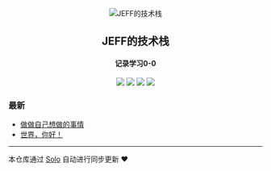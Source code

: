<p align="center"><img alt="JEFF的技术栈" src="https://static.b3log.org/images/brand/solo-32.png"></p><h2 align="center">
JEFF的技术栈
</h2>

<h4 align="center">记录学习0-0</h4>
<p align="center"><a title="JEFF的技术栈" target="_blank" href="https://github.com/qq692310342/solo-blog"><img src="https://img.shields.io/github/last-commit/qq692310342/solo-blog.svg?style=flat-square&color=FF9900"></a>
<a title="GitHub repo size in bytes" target="_blank" href="https://github.com/qq692310342/solo-blog"><img src="https://img.shields.io/github/repo-size/qq692310342/solo-blog.svg?style=flat-square"></a>
<a title="Solo Version" target="_blank" href="https://github.com/b3log/solo/releases"><img src="https://img.shields.io/badge/solo-3.6.3-f1e05a.svg?style=flat-square&color=blueviolet"></a>
<a title="Hits" target="_blank" href="https://github.com/b3log/hits"><img src="https://hits.b3log.org/qq692310342/solo-blog.svg"></a></p>

### 最新

* [做做自己想做的事情](https://www.jeffcc.top/articles/2019/08/16/1565950093205.html)
* [世界，你好！](https://www.jeffcc.top/hello-solo)



---

本仓库通过 [Solo](https://github.com/b3log/solo) 自动进行同步更新 ❤️ 